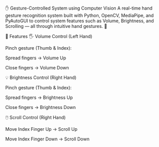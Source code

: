 ✋ Gesture-Controlled System using Computer Vision
A real-time hand gesture recognition system built with Python, OpenCV, MediaPipe, and PyAutoGUI to control system features such as Volume, Brightness, and Scrolling — all through intuitive hand gestures. 🚀

🎯 Features
🖐️ Volume Control (Left Hand)

Pinch gesture (Thumb & Index):

Spread fingers → Volume Up

Close fingers → Volume Down

💡 Brightness Control (Right Hand)

Pinch gesture (Thumb & Index):

Spread fingers → Brightness Up

Close fingers → Brightness Down

🖱️ Scroll Control (Right Hand)

Move Index Finger Up → Scroll Up

Move Index Finger Down → Scroll Down

